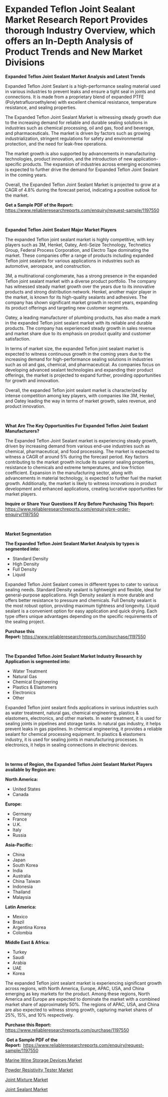 <p><h1>Expanded Teflon Joint Sealant Market Research Report Provides thorough Industry Overview, which offers an In-Depth Analysis of Product Trends and New Market Divisions</h1></p><p><strong>Expanded Teflon Joint Sealant Market Analysis and Latest Trends</strong></p>
<p><p>Expanded Teflon Joint Sealant is a high-performance sealing material used in various industries to prevent leaks and ensure a tight seal in joints and connections. It is made from a proprietary blend of expanded PTFE (Polytetrafluoroethylene) with excellent chemical resistance, temperature resistance, and sealing properties.</p><p>The Expanded Teflon Joint Sealant Market is witnessing steady growth due to the increasing demand for reliable and durable sealing solutions in industries such as chemical processing, oil and gas, food and beverage, and pharmaceuticals. The market is driven by factors such as growing industrialization, stringent regulations for safety and environmental protection, and the need for leak-free operations.</p><p>The market growth is also supported by advancements in manufacturing technologies, product innovation, and the introduction of new application-specific products. The expansion of industries across emerging economies is expected to further drive the demand for Expanded Teflon Joint Sealant in the coming years.</p><p>Overall, the Expanded Teflon Joint Sealant Market is projected to grow at a CAGR of 4.8% during the forecast period, indicating a positive outlook for the market.</p></p>
<p><strong>Get a Sample PDF of the Report:&nbsp;</strong> <a href="https://www.reliableresearchreports.com/enquiry/request-sample/1197550">https://www.reliableresearchreports.com/enquiry/request-sample/1197550</a></p>
<p>&nbsp;</p>
<p><strong>Expanded Teflon Joint Sealant Major Market Players</strong></p>
<p><p>The expanded Teflon joint sealant market is highly competitive, with key players such as 3M, Henkel, Oatey, Anti-Seize Technology, Technetics Group, Federal Process Corporation, and Electro Tape dominating the market. These companies offer a range of products including expanded Teflon joint sealants for various applications in industries such as automotive, aerospace, and construction.</p><p>3M, a multinational conglomerate, has a strong presence in the expanded Teflon joint sealant market with a diverse product portfolio. The company has witnessed steady market growth over the years due to its innovative products and strong distribution network. Henkel, another major player in the market, is known for its high-quality sealants and adhesives. The company has shown significant market growth in recent years, expanding its product offerings and targeting new customer segments.</p><p>Oatey, a leading manufacturer of plumbing products, has also made a mark in the expanded Teflon joint sealant market with its reliable and durable products. The company has experienced steady growth in sales revenue and market share due to its emphasis on product quality and customer satisfaction.</p><p>In terms of market size, the expanded Teflon joint sealant market is expected to witness continuous growth in the coming years due to the increasing demand for high-performance sealing solutions in industries such as oil and gas, chemical, and pharmaceutical. As companies focus on developing advanced sealant technologies and expanding their product offerings, the market is projected to expand further, providing opportunities for growth and innovation.</p><p>Overall, the expanded Teflon joint sealant market is characterized by intense competition among key players, with companies like 3M, Henkel, and Oatey leading the way in terms of market growth, sales revenue, and product innovation.</p></p>
<p>&nbsp;</p>
<p><strong>What Are The Key Opportunities For Expanded Teflon Joint Sealant Manufacturers?</strong></p>
<p><p>The Expanded Teflon Joint Sealant market is experiencing steady growth, driven by increasing demand from various end-use industries such as chemical, pharmaceutical, and food processing. The market is expected to witness a CAGR of around 5% during the forecast period. Key factors contributing to the market growth include its superior sealing properties, resistance to chemicals and extreme temperatures, and low friction coefficient. Expansion in the manufacturing sector, along with advancements in material technology, is expected to further fuel the market growth. Additionally, the market is likely to witness innovations in product development and enhanced applications, creating lucrative opportunities for market players.</p></p>
<p><strong>Inquire or Share Your Questions If Any Before Purchasing This Report:</strong> <a href="https://www.reliableresearchreports.com/enquiry/pre-order-enquiry/1197550">https://www.reliableresearchreports.com/enquiry/pre-order-enquiry/1197550</a></p>
<p>&nbsp;</p>
<p><strong>Market Segmentation</strong></p>
<p><strong>The Expanded Teflon Joint Sealant Market Analysis by types is segmented into:</strong></p>
<p><ul><li>Standard Density</li><li>High Density</li><li>Full Density</li><li>Liquid</li></ul></p>
<p><p>Expanded Teflon Joint Sealant comes in different types to cater to various sealing needs. Standard Density sealant is lightweight and flexible, ideal for general-purpose applications. High Density sealant is more durable and offers better resistance to pressure and chemicals. Full Density sealant is the most robust option, providing maximum tightness and longevity. Liquid sealant is a convenient option for easy application and quick drying. Each type offers unique advantages depending on the specific requirements of the sealing project.</p></p>
<p><strong>Purchase this Report:&nbsp;</strong><a href="https://www.reliableresearchreports.com/purchase/1197550">https://www.reliableresearchreports.com/purchase/1197550</a></p>
<p>&nbsp;</p>
<p><strong>The Expanded Teflon Joint Sealant Market Industry Research by Application is segmented into:</strong></p>
<p><ul><li>Water Treatment</li><li>Natural Gas</li><li>Chemical Engineering</li><li>Plastics & Elastomers</li><li>Electronics</li><li>Other</li></ul></p>
<p><p>Expanded Teflon joint sealant finds applications in various industries such as water treatment, natural gas, chemical engineering, plastics & elastomers, electronics, and other markets. In water treatment, it is used for sealing joints in pipelines and storage tanks. In natural gas industry, it helps prevent leaks in gas pipelines. In chemical engineering, it provides a reliable sealant for chemical processing equipment. In plastics & elastomers industry, it is used for sealing joints in manufacturing processes. In electronics, it helps in sealing connections in electronic devices.</p></p>
<p>&nbsp;</p>
<p><strong>In terms of Region, the Expanded Teflon Joint Sealant Market Players available by Region are:</strong></p>
<p>
    <p> <strong> North America: </strong>
        <ul>
            <li>United States</li>
            <li>Canada</li>
        </ul>
        </p> 
    <p> <strong> Europe: </strong>
        <ul>
            <li>Germany</li>
            <li>France</li>
            <li>U.K.</li>
            <li>Italy</li>
            <li>Russia</li>
        </ul>
        </p> 
    <p> <strong> Asia-Pacific: </strong>
        <ul>
            <li>China</li>
            <li>Japan</li>
            <li>South Korea</li>
            <li>India</li>
            <li>Australia</li>
            <li>China Taiwan</li>
            <li>Indonesia</li>
            <li>Thailand</li>
            <li>Malaysia</li>
        </ul>
        </p> 
    <p> <strong> Latin America: </strong>
        <ul>
            <li>Mexico</li>
            <li>Brazil</li>
            <li>Argentina Korea</li>
            <li>Colombia</li>
        </ul>
        </p> 
    <p> <strong> Middle East & Africa: </strong>
        <ul>
            <li>Turkey</li>
            <li>Saudi</li>
            <li>Arabia</li>
            <li>UAE</li>
            <li>Korea</li>
        </ul>
    </p>
    </p>
<p><p>The expanded Teflon joint sealant market is experiencing significant growth across regions, with North America, Europe, APAC, USA, and China emerging as key markets for the product. Among these regions, North America and Europe are expected to dominate the market with a combined market share of approximately 50%. The regions of APAC, USA, and China are also expected to witness strong growth, capturing market shares of 25%, 15%, and 10% respectively.</p></p>
<p><strong>Purchase this Report: </strong><a href="https://www.reliableresearchreports.com/purchase/1197550">https://www.reliableresearchreports.com/purchase/1197550</a></p>
<p>&nbsp;<strong>Get a Sample PDF of the Report:&nbsp;&nbsp;</strong><a href="https://www.reliableresearchreports.com/enquiry/request-sample/1197550">https://www.reliableresearchreports.com/enquiry/request-sample/1197550</a></p>
<p><strong></strong></p>
<p><p><a href="https://issuu.com/reportprime-2/docs/marine-wine-storage-devices-market-size-2030.pptx">Marine Wine Storage Devices Market</a></p><p><a href="https://issuu.com/reportprime-2/docs/powder-resistivity-tester-market-size-2030.pptx">Powder Resistivity Tester Market</a></p><p><a href="https://github.com/jj19131/Market-Research-Report-List-1/blob/main/joint-mixture-market.md">Joint Mixture Market</a></p><p><a href="https://github.com/jodemen/Market-Research-Report-List-1/blob/main/joint-sealant-market.md">Joint Sealant Market</a></p></p>